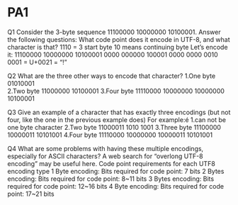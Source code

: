 # PA1

Q1
Consider the 3-byte sequence 11100000 10000000 10100001.
Answer the following questions:
What code point does it encode in UTF-8, and what character is that?
1110 = 3 start byte
10 means continuing byte
Let’s encode it:
11100000 10000000 10100001
0000 000000 100001
0000 0000 0010 0001 =  U+0021 = “!”

Q2
What are the three other ways to encode that character?
1.One byte 
 01010001  
2.Two byte
 11000000 10100001
3.Four byte
 11110000 10000000 10000000 10100001

Q3
Give an example of a character that has exactly three encodings (but not four, like the one in the previous example does)
For example:é
1.can not be one byte character
2.Two byte
11000011 1010 1001
3.Three byte
11100000 10000011 10101001
4.Four byte
11110000 10000000 10000011 10101001

Q4
What are some problems with having these multiple encodings, especially for ASCII characters?
A web search for “overlong UTF-8 encoding” may be useful here.
Code point requirements for each UTF8 encoding type
1 Byte encoding:
Bits required for code point: 7 bits
2 Bytes encoding:
Bits required for code point: 8~11 bits
3 Bytes encoding:
Bits required for code point: 12~16 bits
4 Byte encoding:
Bits required for code point: 17~21 bits
